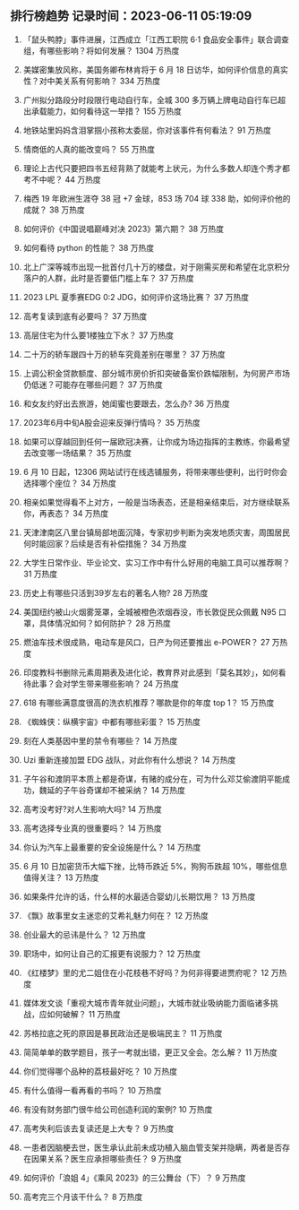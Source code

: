 
## 排行榜趋势 记录时间：2023-06-11 05:19:09
  
  1. 「鼠头鸭脖」事件进展，江西成立「江西工职院 6·1 食品安全事件」联合调查组，有哪些影响？将如何发展？ 1304 万热度
    
  2. 美媒密集放风称，美国务卿布林肯将于 6 月 18 日访华，如何评价信息的真实性？对中美关系有何影响？ 334 万热度
    
  3. 广州拟分路段分时段限行电动自行车，全城 300 多万辆上牌电动自行车已超出承载能力，如何看待这一举措？ 155 万热度
    
  4. 地铁站里妈妈含泪掌掴小孩称太委屈，你对该事件有何看法？ 91 万热度
    
  5. 情商低的人真的能改变吗？ 55 万热度
    
  6. 理论上古代只要把四书五经背熟了就能考上状元，为什么多数人却连个秀才都考不中呢？ 44 万热度
    
  7. 梅西 19 年欧洲生涯夺 38 冠 +7 金球，853 场 704 球 338 助，如何评价他的成就？ 38 万热度
    
  8. 如何评价《中国说唱巅峰对决 2023》第六期？ 38 万热度
    
  9. 如何看待 python 的性能？ 38 万热度
    
  10. 北上广深等城市出现一批首付几十万的楼盘，对于刚需买房和希望在北京积分落户的人群，此时是否要低门槛上车？ 37 万热度
    
  11. 2023 LPL 夏季赛EDG 0:2 JDG，如何评价这场比赛？ 37 万热度
    
  12. 高考复读到底有必要吗？ 37 万热度
    
  13. 高层住宅为什么要1楼独立下水？ 37 万热度
    
  14. 二十万的轿车跟四十万的轿车究竟差别在哪里？ 37 万热度
    
  15. 上调公积金贷款额度、部分城市房价折扣突破备案价跌幅限制，为何房产市场仍低迷？可能存在哪些问题？ 37 万热度
    
  16. 和女友约好出去旅游，她闺蜜也要跟去，怎么办? 36 万热度
    
  17. 2023年6月中旬A股会迎来反弹行情吗？ 35 万热度
    
  18. 如果可以穿越回到任何一届欧冠决赛，让你成为场边指挥的主教练，你最希望去改变哪一场结果？ 35 万热度
    
  19. 6 月 10 日起，12306 网站试行在线选铺服务，将带来哪些便利，出行时你会选择哪个座位？ 34 万热度
    
  20. 相亲如果觉得看不上对方，一般是当场表态，还是相亲结束后，对方继续联系你，再表态？ 34 万热度
    
  21. 天津津南区八里台镇局部地面沉降，专家初步判断为突发地质灾害，周围居民何时能回家？后续是否有补偿措施？ 34 万热度
    
  22. 大学生日常作业、毕业论文、实习工作中有什么好用的电脑工具可以推荐啊？ 31 万热度
    
  23. 历史上有哪些只活到39岁左右的著名人物? 28 万热度
    
  24. 美国纽约被山火烟雾笼罩，全城被橙色浓烟吞没，市长敦促民众佩戴 N95 口罩，具体情况如何？如何防护？ 28 万热度
    
  25. 燃油车技术很成熟，电动车是风口，日产为何还要推出 e-POWER？ 27 万热度
    
  26. 印度教科书删除元素周期表及进化论，教育界对此感到「莫名其妙」，如何看待此事？会对学生带来哪些影响？ 24 万热度
    
  27. 618 有哪些满意度很高的洗衣机推荐？哪款是你的年度 top 1？ 15 万热度
    
  28. 《蜘蛛侠：纵横宇宙》中都有哪些彩蛋？ 15 万热度
    
  29. 刻在人类基因中里的禁令有哪些？ 14 万热度
    
  30. Uzi 重新连接加盟 EDG 战队，对此你有什么想说？ 14 万热度
    
  31. 子午谷和渡阴平本质上都是奇谋，有赌的成分在，可为什么邓艾偷渡阴平能成功，魏延的子午谷奇谋却不被采纳？ 14 万热度
    
  32. 高考没考好?对人生影响大吗? 14 万热度
    
  33. 高考选择专业真的很重要吗？ 14 万热度
    
  34. 你认为汽车上最重要的安全设施是什么？ 14 万热度
    
  35. 6 月 10 日加密货币大幅下挫，比特币跌近 5%，狗狗币跌超 10%，哪些信息值得关注？ 13 万热度
    
  36. 如果条件允许的话，什么样的水最适合婴幼儿长期饮用？ 13 万热度
    
  37. 《飘》故事里女主迷恋的艾希礼魅力何在？ 12 万热度
    
  38. 创业最大的忌讳是什么？ 12 万热度
    
  39. 职场中，如何让自己的汇报更有说服力？ 12 万热度
    
  40. 《红楼梦》里的尤二姐住在小花枝巷不好吗？为何非得要进贾府呢？ 12 万热度
    
  41. 媒体发文谈「重视大城市青年就业问题」，大城市就业吸纳能力面临诸多挑战，应如何破解？ 11 万热度
    
  42. 苏格拉底之死的原因是暴民政治还是极端民主？ 11 万热度
    
  43. 简简单单的数学题目，孩子一考就出错，更正又全会。怎么解？ 11 万热度
    
  44. 你们觉得哪个品种的荔枝最好吃？ 10 万热度
    
  45. 有什么值得一看再看的书吗？ 10 万热度
    
  46. 有没有财务部门很牛给公司创造利润的案例? 10 万热度
    
  47. 高考失利后该去复读还是上大专？ 9 万热度
    
  48. 一患者因脑梗去世，医生承认此前未成功植入脑血管支架并隐瞒，两者是否存在因果关系？医生应承担哪些责任？ 9 万热度
    
  49. 如何评价「浪姐 4」《乘风 2023》的三公舞台（下）？ 9 万热度
    
  50. 高考完三个月该干什么？ 8 万热度
    